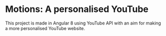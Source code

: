 # Motions: A personalised YouTube

This project is made in Angular 8 using YouTube API with an aim for making a more personalised YouTube website.